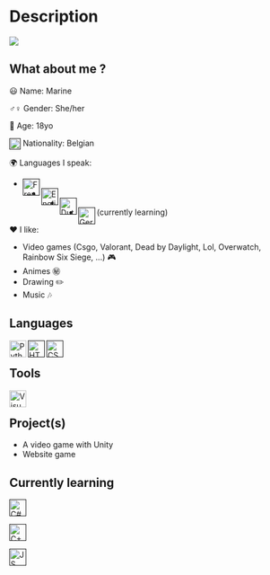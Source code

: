 # Description
![](https://komarev.com/ghpvc/?username=Neyshaton&color=ff69b4&style=for-the-badge)
## What about me ? 
😃 Name: Marine

♂️♀ Gender: She/her

🎂 Age: 18yo

[<img align="center" alt="Belgium" width="20px" src="https://upload.wikimedia.org/wikipedia/commons/6/65/Flag_of_Belgium.svg" />]() Nationality: Belgian

🌍 Languages I speak:
* [<img align="left" alt="French_flag" width="30px" src="https://upload.wikimedia.org/wikipedia/en/thumb/c/c3/Flag_of_France.svg/1200px-Flag_of_France.svg.png"/>]()
* [<img align="left" alt="English_flag" width="30px" src="https://upload.wikimedia.org/wikipedia/commons/thumb/a/a5/Flag_of_the_United_Kingdom_%281-2%29.svg/1200px-Flag_of_the_United_Kingdom_%281-2%29.svg.png"/>]()
* [<img align="left" alt="Dutch_flag" width="30px" src="https://upload.wikimedia.org/wikipedia/commons/thumb/2/20/Flag_of_the_Netherlands.svg/255px-Flag_of_the_Netherlands.svg.png"/>]()
* [<img align="left" alt="German_flag" width="30px" src="https://upload.wikimedia.org/wikipedia/en/thumb/b/ba/Flag_of_Germany.svg/1200px-Flag_of_Germany.svg.png"/>]() (currently learning)

❤️ I like:
* Video games (Csgo, Valorant, Dead by Daylight, Lol, Overwatch, Rainbow Six Siege, ...) 🎮
* Animes ㊙️
* Drawing ✏️
* Music 🎶

## Languages
[<img align="left" alt="Python" width="30px" src="https://upload.wikimedia.org/wikipedia/commons/thumb/c/c3/Python-logo-notext.svg/1200px-Python-logo-notext.svg.png" />](https://www.python.org)

[<img align="left" alt="HTML" width="30px" src="https://upload.wikimedia.org/wikipedia/commons/thumb/3/38/HTML5_Badge.svg/1200px-HTML5_Badge.svg.png" />]()

[<img align="left" alt="CSS" width="30px" src="https://grafikart.fr/uploads/icons/css.svg" />]()

<br>

## Tools
[<img align="left" alt="Visual Studio Code" width="30px" src="https://upload.wikimedia.org/wikipedia/commons/thumb/9/9a/Visual_Studio_Code_1.35_icon.svg/1024px-Visual_Studio_Code_1.35_icon.svg.png" />](https://code.visualstudio.com)

<br>

## Project(s)
* A video game with Unity
* Website game

## Currently learning

[<img aling="left" alt="C#" width="30px" src="https://upload.wikimedia.org/wikipedia/commons/thumb/0/0d/C_Sharp_wordmark.svg/1200px-C_Sharp_wordmark.svg.png" />]()

[<img aling="left" alt="C++" width="30px" src="https://upload.wikimedia.org/wikipedia/commons/thumb/1/18/ISO_C%2B%2B_Logo.svg/1200px-ISO_C%2B%2B_Logo.svg.png" />]()

[<img aling="left" alt="JS" width="30px" src="https://upload.wikimedia.org/wikipedia/commons/thumb/9/99/Unofficial_JavaScript_logo_2.svg/1200px-Unofficial_JavaScript_logo_2.svg.png" />]()

